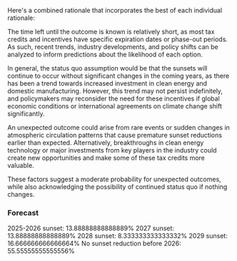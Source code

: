 Here's a combined rationale that incorporates the best of each individual rationale:

The time left until the outcome is known is relatively short, as most tax credits and incentives have specific expiration dates or phase-out periods. As such, recent trends, industry developments, and policy shifts can be analyzed to inform predictions about the likelihood of each option.

In general, the status quo assumption would be that the sunsets will continue to occur without significant changes in the coming years, as there has been a trend towards increased investment in clean energy and domestic manufacturing. However, this trend may not persist indefinitely, and policymakers may reconsider the need for these incentives if global economic conditions or international agreements on climate change shift significantly.

An unexpected outcome could arise from rare events or sudden changes in atmospheric circulation patterns that cause premature sunset reductions earlier than expected. Alternatively, breakthroughs in clean energy technology or major investments from key players in the industry could create new opportunities and make some of these tax credits more valuable.

These factors suggest a moderate probability for unexpected outcomes, while also acknowledging the possibility of continued status quo if nothing changes.

### Forecast

2025-2026 sunset: 13.88888888888889%
2027 sunset: 13.88888888888889%
2028 sunset: 8.333333333333332%
2029 sunset: 16.666666666666664%
No sunset reduction before 2026: 55.55555555555556%